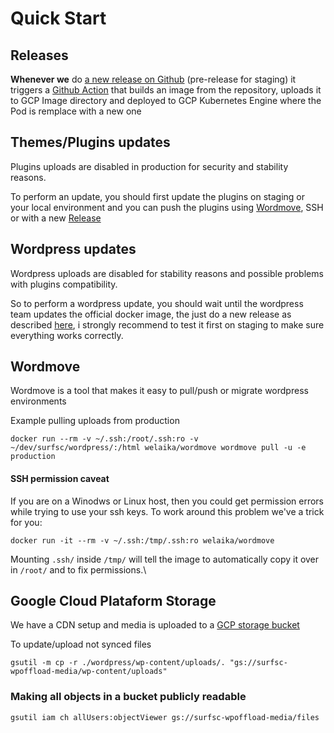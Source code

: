 # Quick Start

## Releases

**Whenever we** do [a new release on Github](https://github.com/marianoj/surfsc/releases) (pre-release for staging) it triggers a [Github Action](https://github.com/marianoj/surfsc/actions) that  builds an image from the repository, uploads it to GCP Image directory and deployed to GCP Kubernetes Engine where the Pod is remplace with a new one

## Themes/Plugins updates

Plugins uploads are disabled in production for security and stability reasons.

To perform an update, you should first update the plugins on staging or your local  environment and you can push the plugins using [Wordmove](quick-start.md#wordmove), SSH or with a new [Release](quick-start.md#releases)

## Wordpress updates

Wordpress uploads are disabled for stability reasons and possible problems with plugins compatibility.

So to perform a wordpress update, you should wait until the wordpress team updates the official docker image, the just do a new release as described [here](quick-start.md#releases), i strongly recommend to test it first on staging to make sure everything works correctly.

## Wordmove

Wordmove is a tool that makes it easy to pull/push or migrate wordpress environments

Example pulling uploads from production&#x20;

`docker run --rm -v ~/.ssh:/root/.ssh:ro -v ~/dev/surfsc/wordpress/:/html welaika/wordmove wordmove pull -u -e production`

#### SSH permission caveat

If you are on a Winodws or Linux host, then you could get permission errors while trying to use your ssh keys. To work around this problem we've a trick for you:

`docker run -it --rm -v ~/.ssh:/tmp/.ssh:ro welaika/wordmove`

Mounting `.ssh/` inside `/tmp/` will tell the image to automatically copy it over in `/root/` and to fix permissions.\


## Google Cloud Plataform Storage

We have a CDN setup and media is uploaded to a [GCP storage bucket](https://console.cloud.google.com/storage/browser/surfsc-wpoffload-media;tab=objects?forceOnBucketsSortingFiltering=false\&project=surf-strength-coach-242708\&prefix=SurfStrengthCoach-How-To-Surf-A-New-Spot\&forceOnObjectsSortingFiltering=false)&#x20;

To update/upload not synced files

`gsutil -m cp -r ./wordpress/wp-content/uploads/. "gs://surfsc-wpoffload-media/wp-content/uploads"`

### Making all objects in a bucket publicly readable <a href="#buckets" id="buckets"></a>

`gsutil iam ch allUsers:objectViewer gs://surfsc-wpoffload-media/files`

